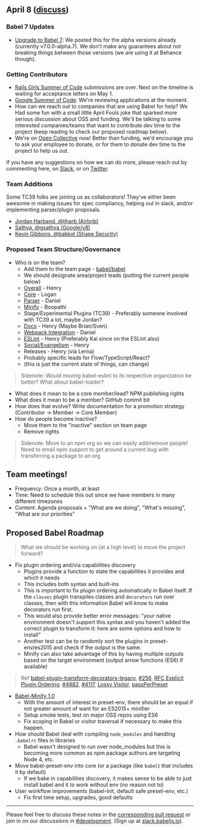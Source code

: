 ## April 8 ([discuss](https://github.com/babel/notes/pull/19))

### Babel 7 Updates

- [Upgrade to Babel 7](https://github.com/babel/babel.github.io/pull/1146): We posted this for the alpha versions already (currently v7.0.0-alpha.7). We don't make any guarantees about not breaking things between those versions (we are using it at Behance though).

### Getting Contributors

- [Rails Girls Summer of Code](https://teams.railsgirlssummerofcode.org/projects/177-babel) submissions are over. Next on the timeline is waiting for acceptance letters on May 1.
- [Google Summer of Code](https://summerofcode.withgoogle.com/organizations/5842528113786880/): We're reviewing applications at the moment.
- How can we reach out to companies that are using Babel for help? We Had some fun with a small little April Fools joke that sparked more serious discussion about OSS and funding. We'll be talking to some interested companies/teams that want to contribute dev time to the project (keep reading to check our proposed roadmap below).
- We're on [Open Collective](https://opencollective.com/babel) now! Better than funding, we'd encourage you to ask your employee to donate, or for them to donate dev time to the project to help us out.

If you have any suggestions on how we can do more, please reach out by commenting here, on [Slack](https://slack.babeljs.io/), or on [Twitter](https://twitter.com/babeljs).

### Team Additions

Some TC39 folks are joining us as collaborators! They've either been awesome in making issues for spec compliancy, helping out in slack, and/or implementing parser/plugin proposals.

- [Jordan Harband, @ljharb (Airbnb)](https://github.com/ljharb)
- [Sathya, @gsathya (Google/v8)](https://github.com/gsathya)
- [Kevin Gibbons, @bakkot (Shape Security)](https://github.com/bakkot)

### Proposed Team Structure/Governance
* Who is on the team?
    * Add them to the team page - [babel/babel](https://github.com/babel/babel#team)
    * We should designate area/project leads (putting the current people below)
    * [Overall](https://github.com/babel) - Henry
    * [Core](https://github.com/babel/babel) - Logan
    * [Parser](https://github.com/babel/babylon) - Daniel
    * [Minify](https://github.com/babel/babili) - Boopathi
    * Stage/Experimental Plugins (TC39) - Preferably someone involved with TC39 a lot, maybe Jordan?
    * [Docs](https://github.com/babel/babel.github.io) - Henry (Maybe Brian/Sven)
    * [Webpack Integration](https://github.com/babel/babel-loader) - Daniel
    * [ESLint](https://github.com/babel/babel-eslint) - Henry (Preferably Kai since on the ESLint also)
    * [Social/Evangelism](https://twitter.com/babeljs) - Henry
    * Releases - Henry (via Lerna)
    * Probably specific leads for Flow/TypeScript/React?
    * (this is just the current state of things, can change)

> Sidenote: Would moving babel-eslint to its respective organization be better? What about babel-loader?

* What does it mean to be a core member/lead? NPM publishing rights 
* What does it mean to be a member? GitHub commit bit
* How does that evolve? Write documentation for a promotion strategy (Contributor -> Member -> Core Member)
* How do people become inactive?
    * Move them to the "inactive" section on team page
    * Remove rights

> Sidenote: Move to an npm org so we can easily add/remove people!
> Need to email npm support to get around a current bug with transferring a package to an org

## Team meetings!
* Frequency: Once a month, at least
* Time: Need to schedule this out since we have members in many different timezones
* Content: Agenda proposals + "What are we doing", "What's missing", "What are our priorities"

## Proposed Babel Roadmap

> What we should be working on (at a high level) to move the project forward?

* Fix plugin ordering and/via capabilities discovery
    * Plugins provide a function to state the capabilities it provides and which it needs
    * This includes both syntax and built-ins
    * This is important to fix plugin ordering automatically in Babel itself. If the `classes` plugin transpiles classes and `decorators` run over classes, then with this information Babel will know to make decorators run first.
    * This would also provide better error messages: "your native environment doesn't support this syntax and you haven't added the correct plugin to transform it: here are some options and how to install"
    * Another test can be to randomly sort the plugins in preset-env/es2015 and check if the output is the same.
    * Minify can also take advantage of this by having multiple outputs based on the target environment (output arrow functions (ES6) if available)

> Ref [babel-plugin-transform-decorators-legacy](https://github.com/loganfsmyth/babel-plugin-transform-decorators-legacy#note-order-of-plugins-matters), [#256](https://github.com/babel/babel-preset-env/issues/256), [RFC Explicit Plugin Ordering](https://github.com/babel/babel/issues/4488), [#4882](https://github.com/babel/babel/issues/4882), [#4117](https://github.com/babel/babel/issues/4117), [Lossy Visitor](https://github.com/babel/babel/pull/3335), [passPerPreset](https://github.com/babel/babel/pull/3281)

* [Babel-Minify 1.0](https://github.com/babel/babili/milestone/4)
    * With the amount of interest in preset-env, there should be an equal if not greater amount of want for an ES2015+ minifier
    * Setup smoke tests, test on major OSS repos using ES6
    * Fix scoping in Babel or visitor traversal if necessary to make this happen.
* How should Babel deal with compiling `node_modules` and handling `.babelrc` files in libraries
    * Babel wasn't designed to run over node_modules but this is becoming more common as npm package authors are targeting Node 4, etc.
* Move babel-preset-env into core (or a package (like `babel`) that includes it by default)
    * If we bake in capabilities discovery, it makes sense to be able to just install babel and it to work without env (no reason not to)
* User workflow improvements (babel-init, default safe preset-env, etc.)
    * Fix first time setup, upgrades, good defaults

---

Please feel free to discuss these notes in the [corresponding pull request](https://github.com/babel/notes/pull/19) or join in on our discussions in [#development](https://babeljs.slack.com/messages/development). (Sign up at [slack.babeljs.io](https://slack.babeljs.io/)).
